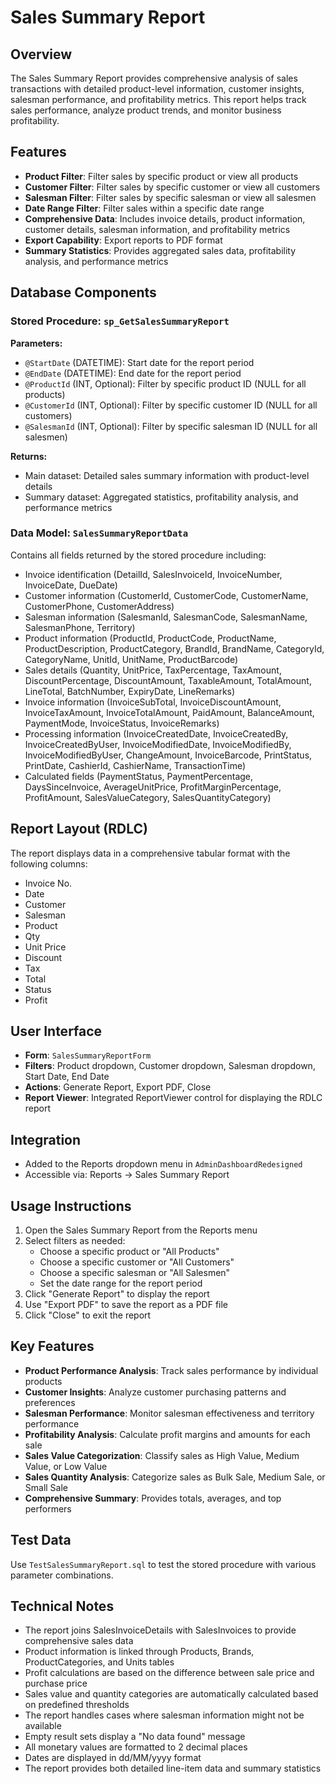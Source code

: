 # Sales Summary Report

## Overview
The Sales Summary Report provides comprehensive analysis of sales transactions with detailed product-level information, customer insights, salesman performance, and profitability metrics. This report helps track sales performance, analyze product trends, and monitor business profitability.

## Features
- **Product Filter**: Filter sales by specific product or view all products
- **Customer Filter**: Filter sales by specific customer or view all customers
- **Salesman Filter**: Filter sales by specific salesman or view all salesmen
- **Date Range Filter**: Filter sales within a specific date range
- **Comprehensive Data**: Includes invoice details, product information, customer details, salesman information, and profitability metrics
- **Export Capability**: Export reports to PDF format
- **Summary Statistics**: Provides aggregated sales data, profitability analysis, and performance metrics

## Database Components

### Stored Procedure: `sp_GetSalesSummaryReport`
**Parameters:**
- `@StartDate` (DATETIME): Start date for the report period
- `@EndDate` (DATETIME): End date for the report period
- `@ProductId` (INT, Optional): Filter by specific product ID (NULL for all products)
- `@CustomerId` (INT, Optional): Filter by specific customer ID (NULL for all customers)
- `@SalesmanId` (INT, Optional): Filter by specific salesman ID (NULL for all salesmen)

**Returns:**
- Main dataset: Detailed sales summary information with product-level details
- Summary dataset: Aggregated statistics, profitability analysis, and performance metrics

### Data Model: `SalesSummaryReportData`
Contains all fields returned by the stored procedure including:
- Invoice identification (DetailId, SalesInvoiceId, InvoiceNumber, InvoiceDate, DueDate)
- Customer information (CustomerId, CustomerCode, CustomerName, CustomerPhone, CustomerAddress)
- Salesman information (SalesmanId, SalesmanCode, SalesmanName, SalesmanPhone, Territory)
- Product information (ProductId, ProductCode, ProductName, ProductDescription, ProductCategory, BrandId, BrandName, CategoryId, CategoryName, UnitId, UnitName, ProductBarcode)
- Sales details (Quantity, UnitPrice, TaxPercentage, TaxAmount, DiscountPercentage, DiscountAmount, TaxableAmount, TotalAmount, LineTotal, BatchNumber, ExpiryDate, LineRemarks)
- Invoice information (InvoiceSubTotal, InvoiceDiscountAmount, InvoiceTaxAmount, InvoiceTotalAmount, PaidAmount, BalanceAmount, PaymentMode, InvoiceStatus, InvoiceRemarks)
- Processing information (InvoiceCreatedDate, InvoiceCreatedBy, InvoiceCreatedByUser, InvoiceModifiedDate, InvoiceModifiedBy, InvoiceModifiedByUser, ChangeAmount, InvoiceBarcode, PrintStatus, PrintDate, CashierId, CashierName, TransactionTime)
- Calculated fields (PaymentStatus, PaymentPercentage, DaysSinceInvoice, AverageUnitPrice, ProfitMarginPercentage, ProfitAmount, SalesValueCategory, SalesQuantityCategory)

## Report Layout (RDLC)
The report displays data in a comprehensive tabular format with the following columns:
- Invoice No.
- Date
- Customer
- Salesman
- Product
- Qty
- Unit Price
- Discount
- Tax
- Total
- Status
- Profit

## User Interface
- **Form**: `SalesSummaryReportForm`
- **Filters**: Product dropdown, Customer dropdown, Salesman dropdown, Start Date, End Date
- **Actions**: Generate Report, Export PDF, Close
- **Report Viewer**: Integrated ReportViewer control for displaying the RDLC report

## Integration
- Added to the Reports dropdown menu in `AdminDashboardRedesigned`
- Accessible via: Reports → Sales Summary Report

## Usage Instructions
1. Open the Sales Summary Report from the Reports menu
2. Select filters as needed:
   - Choose a specific product or "All Products"
   - Choose a specific customer or "All Customers"
   - Choose a specific salesman or "All Salesmen"
   - Set the date range for the report period
3. Click "Generate Report" to display the report
4. Use "Export PDF" to save the report as a PDF file
5. Click "Close" to exit the report

## Key Features
- **Product Performance Analysis**: Track sales performance by individual products
- **Customer Insights**: Analyze customer purchasing patterns and preferences
- **Salesman Performance**: Monitor salesman effectiveness and territory performance
- **Profitability Analysis**: Calculate profit margins and amounts for each sale
- **Sales Value Categorization**: Classify sales as High Value, Medium Value, or Low Value
- **Sales Quantity Analysis**: Categorize sales as Bulk Sale, Medium Sale, or Small Sale
- **Comprehensive Summary**: Provides totals, averages, and top performers

## Test Data
Use `TestSalesSummaryReport.sql` to test the stored procedure with various parameter combinations.

## Technical Notes
- The report joins SalesInvoiceDetails with SalesInvoices to provide comprehensive sales data
- Product information is linked through Products, Brands, ProductCategories, and Units tables
- Profit calculations are based on the difference between sale price and purchase price
- Sales value and quantity categories are automatically calculated based on predefined thresholds
- The report handles cases where salesman information might not be available
- Empty result sets display a "No data found" message
- All monetary values are formatted to 2 decimal places
- Dates are displayed in dd/MM/yyyy format
- The report provides both detailed line-item data and summary statistics
